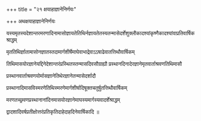 +++
title = "२१ क्षयाहाज्ञानेनिर्णयः"

+++
अथक्षयाहाज्ञानेनिर्णयः

यस्यमृतस्यदेशान्तरमरणादिनामासोज्ञायतेतिथिर्नज्ञायतेतस्यतन्मासेदर्शेशुक्लौकादश्यांकृष्णैकादश्यांवाप्रतिवार्षिकश्राद्धम्

मृततिथिर्ज्ञातामासोनज्ञातस्तदामार्गशीर्षेमाघेवाभाद्रेवाऽऽषाढेवातत्तिथौवार्षिकम्

तिथिमासयोरज्ञानेयद्दिनेदेशान्तरंप्रस्थितस्तन्मासदिवसौग्राह्यौ प्रस्थानदिनादेरज्ञानेमृतवार्ताश्रवणतिथिमासौ

प्रस्थानवार्ताश्रवणयोर्मासज्ञानेतिथेरज्ञानेतन्मासेदर्शादौ

प्रस्थानादिमासविस्मरणेतिथिस्मरणेमार्गशीर्षादिषूक्तचतुर्षुतत्तिथौवार्षिकम्

मरणतच्छ्रवणप्रस्थानानांदिनमासयोरज्ञानेमाघस्यमार्गस्यवादर्शेश्राद्धम्

द्वादशादिवर्षप्रतीक्षोत्तरंप्रतिकृतिदाहेदाहदिनेवार्षिकादि ॥
